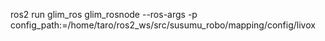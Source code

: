 ros2 run glim_ros glim_rosnode --ros-args -p config_path:=/home/taro/ros2_ws/src/susumu_robo/mapping/config/livox
